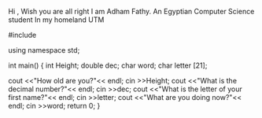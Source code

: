 Hi ,
Wish you are all right
I am Adham Fathy.
An Egyptian Computer Science student
In my homeland UTM



#include <iostream>

using namespace std;

int main()
{
int  Height;
double dec;
char word;
char letter [21];

cout <<"How old are you?"<< endl;
cin >>Height;
cout <<"What is the decimal number?"<< endl;
cin >>dec;
cout <<"What is the letter of your first name?"<< endl;
cin >>letter;
cout <<"What are you doing now?"<< endl;
cin >>word;
  return 0;
}

